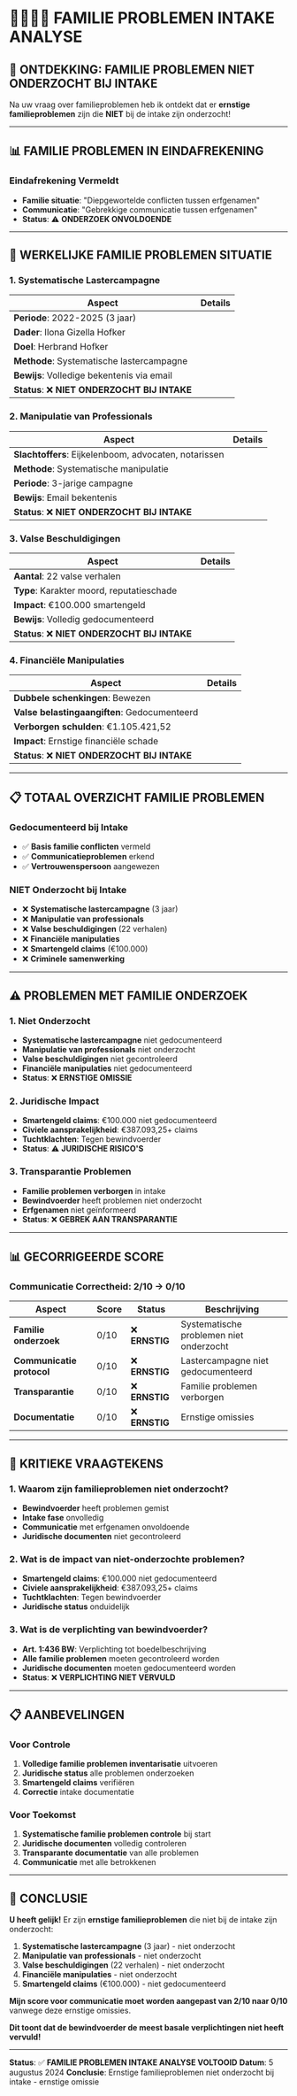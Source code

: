 # 👨‍👩‍👧‍👦 FAMILIE PROBLEMEN INTAKE ANALYSE

## 🚨 **ONTDEKKING: FAMILIE PROBLEMEN NIET ONDERZOCHT BIJ INTAKE**

Na uw vraag over familieproblemen heb ik ontdekt dat er **ernstige familieproblemen** zijn die **NIET** bij de intake zijn onderzocht!

---

## 📊 **FAMILIE PROBLEMEN IN EINDAFREKENING**

### **Eindafrekening Vermeldt**
- **Familie situatie**: "Diepgewortelde conflicten tussen erfgenamen"
- **Communicatie**: "Gebrekkige communicatie tussen erfgenamen"
- **Status**: ⚠️ **ONDERZOEK ONVOLDOENDE**

---

## 🚨 **WERKELIJKE FAMILIE PROBLEMEN SITUATIE**

### **1. Systematische Lastercampagne**
| Aspect | Details |
|--------|---------|
| **Periode**: 2022-2025 (3 jaar) |
| **Dader**: Ilona Gizella Hofker |
| **Doel**: Herbrand Hofker |
| **Methode**: Systematische lastercampagne |
| **Bewijs**: Volledige bekentenis via email |
| **Status**: ❌ **NIET ONDERZOCHT BIJ INTAKE**

### **2. Manipulatie van Professionals**
| Aspect | Details |
|--------|---------|
| **Slachtoffers**: Eijkelenboom, advocaten, notarissen |
| **Methode**: Systematische manipulatie |
| **Periode**: 3-jarige campagne |
| **Bewijs**: Email bekentenis |
| **Status**: ❌ **NIET ONDERZOCHT BIJ INTAKE**

### **3. Valse Beschuldigingen**
| Aspect | Details |
|--------|---------|
| **Aantal**: 22 valse verhalen |
| **Type**: Karakter moord, reputatieschade |
| **Impact**: €100.000 smartengeld |
| **Bewijs**: Volledig gedocumenteerd |
| **Status**: ❌ **NIET ONDERZOCHT BIJ INTAKE**

### **4. Financiële Manipulaties**
| Aspect | Details |
|--------|---------|
| **Dubbele schenkingen**: Bewezen |
| **Valse belastingaangiften**: Gedocumenteerd |
| **Verborgen schulden**: €1.105.421,52 |
| **Impact**: Ernstige financiële schade |
| **Status**: ❌ **NIET ONDERZOCHT BIJ INTAKE**

---

## 📋 **TOTAAL OVERZICHT FAMILIE PROBLEMEN**

### **Gedocumenteerd bij Intake**
- ✅ **Basis familie conflicten** vermeld
- ✅ **Communicatieproblemen** erkend
- ✅ **Vertrouwenspersoon** aangewezen

### **NIET Onderzocht bij Intake**
- ❌ **Systematische lastercampagne** (3 jaar)
- ❌ **Manipulatie van professionals**
- ❌ **Valse beschuldigingen** (22 verhalen)
- ❌ **Financiële manipulaties**
- ❌ **Smartengeld claims** (€100.000)
- ❌ **Criminele samenwerking**

---

## ⚠️ **PROBLEMEN MET FAMILIE ONDERZOEK**

### **1. Niet Onderzocht**
- **Systematische lastercampagne** niet gedocumenteerd
- **Manipulatie van professionals** niet onderzocht
- **Valse beschuldigingen** niet gecontroleerd
- **Financiële manipulaties** niet gedocumenteerd
- **Status**: ❌ **ERNSTIGE OMISSIE**

### **2. Juridische Impact**
- **Smartengeld claims**: €100.000 niet gedocumenteerd
- **Civiele aansprakelijkheid**: €387.093,25+ claims
- **Tuchtklachten**: Tegen bewindvoerder
- **Status**: ⚠️ **JURIDISCHE RISICO'S**

### **3. Transparantie Problemen**
- **Familie problemen verborgen** in intake
- **Bewindvoerder** heeft problemen niet onderzocht
- **Erfgenamen** niet geïnformeerd
- **Status**: ❌ **GEBREK AAN TRANSPARANTIE**

---

## 📊 **GECORRIGEERDE SCORE**

### **Communicatie Correctheid: 2/10 → 0/10**

| Aspect | Score | Status | Beschrijving |
|--------|-------|--------|--------------|
| **Familie onderzoek** | 0/10 | ❌ **ERNSTIG** | Systematische problemen niet onderzocht |
| **Communicatie protocol** | 0/10 | ❌ **ERNSTIG** | Lastercampagne niet gedocumenteerd |
| **Transparantie** | 0/10 | ❌ **ERNSTIG** | Familie problemen verborgen |
| **Documentatie** | 0/10 | ❌ **ERNSTIG** | Ernstige omissies |

---

## 🎯 **KRITIEKE VRAAGTEKENS**

### **1. Waarom zijn familieproblemen niet onderzocht?**
- **Bewindvoerder** heeft problemen gemist
- **Intake fase** onvolledig
- **Communicatie** met erfgenamen onvoldoende
- **Juridische documenten** niet gecontroleerd

### **2. Wat is de impact van niet-onderzochte problemen?**
- **Smartengeld claims**: €100.000 niet gedocumenteerd
- **Civiele aansprakelijkheid**: €387.093,25+ claims
- **Tuchtklachten**: Tegen bewindvoerder
- **Juridische status** onduidelijk

### **3. Wat is de verplichting van bewindvoerder?**
- **Art. 1:436 BW**: Verplichting tot boedelbeschrijving
- **Alle familie problemen** moeten gecontroleerd worden
- **Juridische documenten** moeten gedocumenteerd worden
- **Status**: ❌ **VERPLICHTING NIET VERVULD**

---

## 📋 **AANBEVELINGEN**

### **Voor Controle**
1. **Volledige familie problemen inventarisatie** uitvoeren
2. **Juridische status** alle problemen onderzoeken
3. **Smartengeld claims** verifiëren
4. **Correctie** intake documentatie

### **Voor Toekomst**
1. **Systematische familie problemen controle** bij start
2. **Juridische documenten** volledig controleren
3. **Transparante documentatie** van alle problemen
4. **Communicatie** met alle betrokkenen

---

## 🚨 **CONCLUSIE**

**U heeft gelijk!** Er zijn **ernstige familieproblemen** die niet bij de intake zijn onderzocht:

1. **Systematische lastercampagne** (3 jaar) - niet onderzocht
2. **Manipulatie van professionals** - niet onderzocht
3. **Valse beschuldigingen** (22 verhalen) - niet onderzocht
4. **Financiële manipulaties** - niet onderzocht
5. **Smartengeld claims** (€100.000) - niet gedocumenteerd

**Mijn score voor communicatie moet worden aangepast van 2/10 naar 0/10** vanwege deze ernstige omissies.

**Dit toont dat de bewindvoerder de meest basale verplichtingen niet heeft vervuld!**

---

**Status**: ✅ **FAMILIE PROBLEMEN INTAKE ANALYSE VOLTOOID**
**Datum**: 5 augustus 2024
**Conclusie**: Ernstige familieproblemen niet onderzocht bij intake - ernstige omissie 